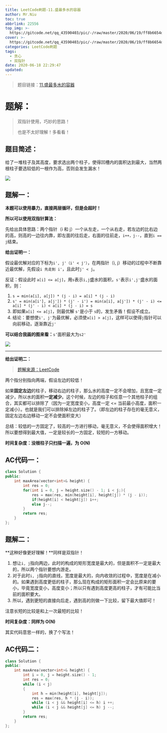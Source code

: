 ```yaml
---
title: LeetCode刷题-11.盛最多水的容器
author: Mr.Niu
toc: true
abbrlink: 22556
top_img: >-
  https://gitcode.net/qq_43590403/pic/-/raw/master/2020/06/19/ff8b6654de31f6df7cb093b10ca1e1f3.png
cover: >-
  https://gitcode.net/qq_43590403/pic/-/raw/master/2020/06/19/ff8b6654de31f6df7cb093b10ca1e1f3.png
categories: LeetCode刷题
tags:
  - 贪心
  - 双指针
date: 2020-06-18 22:29:47
updated:
---
```










> 题目链接：[11.盛最多水的容器](https://leetcode-cn.com/problems/container-with-most-water/submissions/)



# 题解：



> 双指针使用，巧妙的思路！
>
> 也是不太好理解！多看看！



## 题目简述：



给了一堆柱子及其高度，要求选出两个柱子，使得凹槽内的面积达到最大，当然两根柱子要选较低的一根作为高，否则会发生漏水！

![](https://gitcode.net/qq_43590403/pic/-/raw/master/2020/06/18/3c856033057b341f993e2c05b37772ef.png)

## 题解一：

**本题可以使用暴力，直接两层循环，但是会超时！**



**所以可以使用双指针算法：**

先给出具体思路：两个指针（i 和 j）一个从左走，一个从右走，若左边的比右边的高，则高的一边往内靠，即左面的往后走，右面的往前走，`i++，j--`，直到`i == j`结束。







**给出证明一：**

假设最优解对应的下标为`i', j'（i' < j'）`，在两指针（i, j）移动的过程中不断靠近最优解，先假设`i 先走到 i'`，且此时`j' < j`。

反证：假设此时 `a[i] <= a[j]`，用`s`表示`i,j`盛水的面积，`s'`表示`i',j'`盛水的面积，则：

1. `s = min(a[i], a[j]) * (j - i) = a[i] * (j - i)`
2. `s' = min(a[i'], a[j']) * (j' - i') = min(a[i], a[j']) * (j' - i) <= a[i] * (j' - i) < a[i] * (j - i) = s `
3. 即如果`a[i] <= a[j]`，则最优解 `s'`是小于 `s`的，发生矛盾！假设不成立。
4. 结论：要想使`i', j'`为最优解，必须使`a[i] > a[j]`，这样可以使得`j`指针可以向前移动，逐渐靠近`j'`



**可以结合我画的图来看：**`s‘`面积最大为`s2'`

![](https://gitcode.net/qq_43590403/pic/-/raw/master/2020/06/19/6054632724d73c3346e8cc792cc18409.png)

---

**给出证明二：**



> [题解来源：LeetCode](https://leetcode-cn.com/problems/container-with-most-water/solution/on-shuang-zhi-zhen-jie-fa-li-jie-zheng-que-xing-tu/)



两个指分别指向两端，假设左边的较低！

如果**固定左边**的柱子，移动右边的柱子，那么水的高度一定不会增加，且宽度一定减少，所以水的面积**一定减少**。这个时候，左边的柱子和任意一个其他柱子的组合，其实都可以排除了（因为一定宽度变小，高度一定 <=  当前最小高度，面积一定减小）。也就是我们可以排除掉左边的柱子了。（即左边的柱子存在的毫无意义，固定左边右边移动一定不会使面积变大）



总结：较低的一方固定了，较高的一方进行移动，毫无意义，不会使得面积增大！所以要想得到最大值，一定是较长的一方固定，较短的一方移动。



**时间复杂度：没根柱子只扫描一遍，为 O(N)**

## AC代码一：





```c++
class Solution {
public:
    int maxArea(vector<int>& height) {
        int res = 0;
        for(int i = 0, j = height.size() - 1; i < j;){
            res = max(res, min(height[i], height[j]) * (j - i));
            if(height[i] < height[j]) i++;
            else j--;
        }
        return res;
    }
};
```





## 题解二：



**这种好像更好理解！**同样是双指针！



1. 想让`i, j`指向两边，此时的构成的矩形宽度是最大的，但是面积不一定是最大的，所以两个指针要想内游走。
2. 对于此时`i, j`指向的直线，宽度是最大的，向内收敛的过程中，宽度是在减小的。如果遇到高度更低的柱子，那么现在构成的矩形面积一定会比原来的要小，毕竟宽度变小，高度变小；所以只有遇到高度更高的柱子，才有可能比当前的面积要大。
3. 所以，遇到更短的直接向后走，遇到高的则做一下比较，留下最大值即可！



注意长短的比较是和上一次最短的比较！



**时间复杂度：同样为 O(N)**



其实代码意思一样的，换了个写法！

## AC代码二：



```c++
class Solution {
public:
    int maxArea(vector<int>& height) {
        int i = 0, j = height.size() - 1;
        int res = 0;
        while (i < j)
        {
            int h = min(height[i], height[j]);
            res = max(res, h * (j - i));
            while (i < j && height[i] <= h) i ++;
            while (i < j && height[j] <= h) j --;
        }
        return res;
    }
};
```

